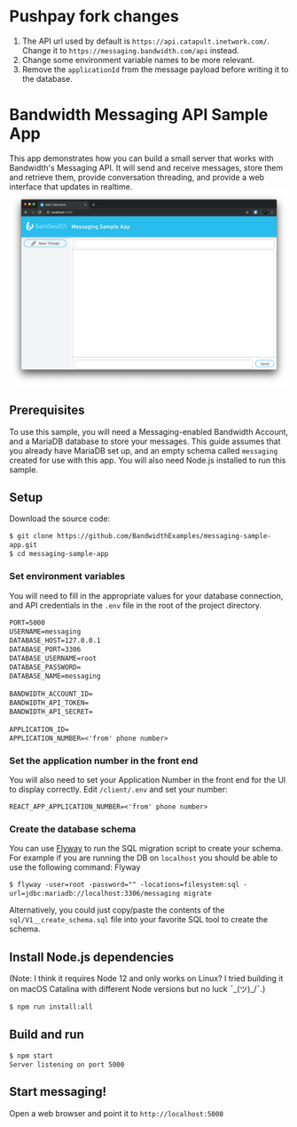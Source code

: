 # Pushpay fork changes

1. The API url used by default is `https://api.catapult.inetwork.com/`. Change it to `https://messaging.bandwidth.com/api` instead.
2. Change some environment variable names to be more relevant.
3. Remove the `applicationId` from the message payload before writing it to the database.

# Bandwidth Messaging API Sample App

This app demonstrates how you can build a small server that works with Bandwidth's Messaging API. It will send and receive messages, store them and retrieve them, provide conversation threading, and provide a web interface that updates in realtime.
![img](screenshot.png)

## Prerequisites

To use this sample, you will need a Messaging-enabled Bandwidth Account, and a MariaDB database to store your messages. This guide assumes that you already have MariaDB set up, and an empty schema called `messaging` created for use with this app. You will also need Node.js installed to run this sample.

## Setup

Download the source code:

    $ git clone https://github.com/BandwidthExamples/messaging-sample-app.git
    $ cd messaging-sample-app

### Set environment variables

You will need to fill in the appropriate values for your database connection, and API credentials in the `.env` file in the root of the project directory.

```
PORT=5000
USERNAME=messaging
DATABASE_HOST=127.0.0.1
DATABASE_PORT=3306
DATABASE_USERNAME=root
DATABASE_PASSWORD=
DATABASE_NAME=messaging

BANDWIDTH_ACCOUNT_ID=
BANDWIDTH_API_TOKEN=
BANDWIDTH_API_SECRET=

APPLICATION_ID=
APPLICATION_NUMBER=<'from' phone number>
```

### Set the application number in the front end

You will also need to set your Application Number in the front end for the UI to display correctly. Edit `/client/.env` and set your number:

```
REACT_APP_APPLICATION_NUMBER=<'from' phone number>
```

### Create the database schema

You can use [Flyway](https://flywaydb.org/) to run the SQL migration script to create your schema. For example if you are running the DB on `localhost` you should be able to use the following command:
Flyway

    $ flyway -user=root -password="" -locations=filesystem:sql -url=jdbc:mariadb://localhost:3306/messaging migrate

Alternatively, you could just copy/paste the contents of the `sql/V1__create_schema.sql` file into your favorite SQL tool to create the schema.

## Install Node.js dependencies

(Note: I think it requires Node 12 and only works on Linux? I tried building it on macOS Catalina with different Node versions but no luck ¯\_(ツ)_/¯.)

    $ npm run install:all

## Build and run

    $ npm start
    Server listening on port 5000

## Start messaging!

Open a web browser and point it to `http://localhost:5000`
